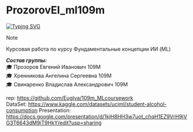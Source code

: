 # ProzorovEI_ml109m

[![Typing SVG](https://readme-typing-svg.herokuapp.com?font=Fira+Code&pause=947&center=true&vCenter=true&multiline=true&random=false&width=435&height=70&lines=%D0%A4%D1%83%D0%BD%D0%B4%D0%B0%D0%BC%D0%B5%D0%BD%D1%82%D0%B0%D0%BB%D1%8C%D0%BD%D1%8B%D0%B5+%D0%BA%D0%BE%D0%BD%D1%86%D0%B5%D0%BF%D1%86%D0%B8%D0%B8+%D0%98%D0%98;%D0%9A%D1%83%D1%80%D1%81%D0%BE%D0%B2%D0%B0%D1%8F+%D1%80%D0%B0%D0%B1%D0%BE%D1%82%D0%B0)](https://git.io/typing-svg)
> [!NOTE]
> Курсовая работа по курсу Фундаментальные концепции ИИ (ML)

  ___Состав группы:___          
🎓  Прозоров Евгений Иванович 109М    
🎓  Хренникова Ангелина Сергеевна 109М       
🎓  Свинаренко Владислав Александрович 109М          


rep: https://github.com/EugIva/109m_MLcoursework           
DataSet: https://www.kaggle.com/datasets/uciml/student-alcohol-consumption
Presentation: https://docs.google.com/presentation/d/1kjH8HH3w7uot_chqH1EZ9VrH9jVG3T6643dM9iT9HkY/edit?usp=sharing
